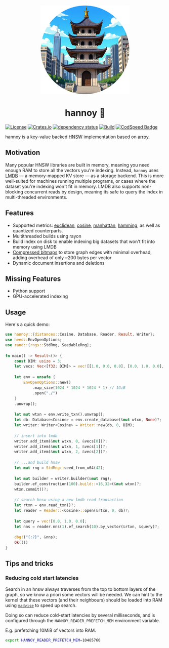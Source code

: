 <p align="center"><img width="280px" title="this is a cowboy bebop ref" src="assets/hanoi_new.png"></a>
<h1 align="center">hannoy 🗼</h1>

[![License](https://img.shields.io/badge/license-MIT-green)](LICENSE)
[![Crates.io](https://img.shields.io/crates/v/hannoy)](https://crates.io/crates/hannoy)
[![dependency status](https://deps.rs/repo/github/nnethercott/hannoy/status.svg)](https://deps.rs/repo/github/nnethercott/hannoy)
[![Build](https://github.com/nnethercott/hannoy/actions/workflows/rust.yml/badge.svg?event=pull_request)](https://github.com/nnethercott/hannoy/actions/workflows/rust.yml)
[![CodSpeed Badge](https://img.shields.io/endpoint?url=https://codspeed.io/badge.json)](https://codspeed.io/nnethercott/hannoy)

hannoy is a key-value backed [HNSW](https://www.pinecone.io/learn/series/faiss/hnsw/) implementation based on [arroy](https://github.com/meilisearch/arroy).

## Motivation
Many popular HNSW libraries are built in memory, meaning you need enough RAM to store all the vectors you're indexing. Instead, `hannoy` uses [LMDB](https://en.wikipedia.org/wiki/Lightning_Memory-Mapped_Database) — a memory-mapped KV store — as a storage backend. This is more well-suited for machines running multiple programs, or cases where the dataset you're indexing won't fit in memory. LMDB also supports non-blocking concurrent reads by design, meaning its safe to query the index in multi-threaded environments.

## Features
- Supported metrics: [euclidean](https://en.wikipedia.org/wiki/Euclidean_distance#:~:text=In%20mathematics%2C%20the%20Euclidean%20distance,occasionally%20called%20the%20Pythagorean%20distance.), [cosine](https://en.wikipedia.org/wiki/Cosine_similarity#Cosine_distance), [manhattan](https://en.wikipedia.org/wiki/Taxicab_geometry), [hamming](https://en.wikipedia.org/wiki/Hamming_distance), as well as quantized counterparts.
- Multithreaded builds using rayon
- Build index on disk to enable indexing big datasets that won't fit into memory using LMDB
- [Compressed bitmaps](https://github.com/RoaringBitmap/roaring-rs) to store graph edges with minimal overhead, adding overhead of only ~200 bytes per vector
- Dynamic document insertions and deletions

## Missing Features
- Python support
- GPU-accelerated indexing

## Usage
Here's a quick demo:

```rust
use hannoy::{distances::Cosine, Database, Reader, Result, Writer};
use heed::EnvOpenOptions;
use rand::{rngs::StdRng, SeedableRng};

fn main() -> Result<()> {
    const DIM: usize = 3;
    let vecs: Vec<[f32; DIM]> = vec![[1.0, 0.0, 0.0], [0.0, 1.0, 0.0], [0.0, 0.0, 1.0]];

    let env = unsafe {
        EnvOpenOptions::new()
            .map_size(1024 * 1024 * 1024 * 1) // 1GiB
            .open("./")
    }
    .unwrap();

    let mut wtxn = env.write_txn().unwrap();
    let db: Database<Cosine> = env.create_database(&mut wtxn, None)?;
    let writer: Writer<Cosine> = Writer::new(db, 0, DIM);

    // insert into lmdb
    writer.add_item(&mut wtxn, 0, &vecs[0])?;
    writer.add_item(&mut wtxn, 1, &vecs[1])?;
    writer.add_item(&mut wtxn, 2, &vecs[2])?;

    // ...and build hnsw
    let mut rng = StdRng::seed_from_u64(42);

    let mut builder = writer.builder(&mut rng);
    builder.ef_construction(100).build::<16,32>(&mut wtxn)?;
    wtxn.commit()?;

    // search hnsw using a new lmdb read transaction
    let rtxn = env.read_txn()?;
    let reader = Reader::<Cosine>::open(&rtxn, 0, db)?;

    let query = vec![0.0, 1.0, 0.0];
    let nns = reader.nns(1).ef_search(10).by_vector(&rtxn, &query)?;

    dbg!("{:?}", &nns);
    Ok(())
}
```

## Tips and tricks
### Reducing cold start latencies
Search in an hnsw always traverses from the top to bottom layers of the graph, so we know a priori some vectors will be needed. We can hint to the kernel that these vectors (and their neighbours) should be loaded into RAM using [`madvise`](https://man7.org/linux/man-pages/man2/madvise.2.html) to speed up search.

Doing so can reduce cold-start latencies by several milliseconds, and is configured through the `HANNOY_READER_PREFETCH_MEM` environment variable.

E.g. prefetching 10MiB of vectors into RAM.
```bash
export HANNOY_READER_PREFETCH_MEM=10485760
```
